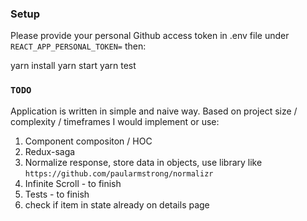 
### Setup

Please provide your personal Github access token in .env file under `REACT_APP_PERSONAL_TOKEN=` then:

yarn install
yarn start
yarn test 
 

### `TODO`

Application is written in simple and naive way. Based on project size / complexity / timeframes I would implement or use:

1. Component compositon / HOC
2. Redux-saga
5. Normalize response, store data in objects, use library like `https://github.com/paularmstrong/normalizr`
3. Infinite Scroll - to finish
4. Tests - to finish
6. check if item in state already on details page

